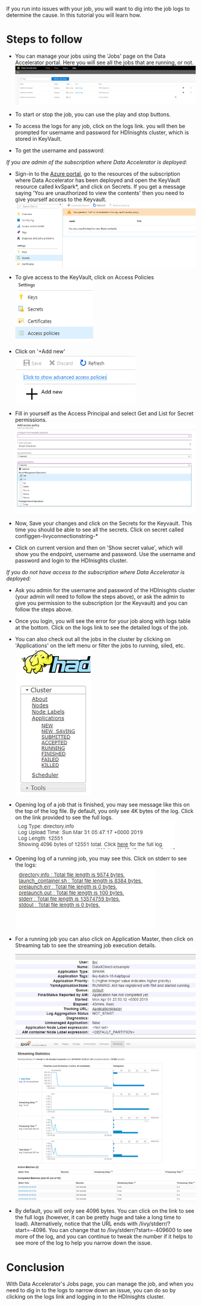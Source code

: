 If you run into issues with your job, you will want to dig into the job logs to determine the cause. In this tutorial you will learn how.

# Steps to follow

- You can manage your jobs using the 'Jobs' page on the Data Accelerator portal. Here you will see all the jobs that are running, or not.<br />
 ![Jobs](./tutorials/images/jobs.PNG)

- To start or stop the job, you can use the play and stop buttons.

- To access the logs for any job, click on the logs link. you will then be prompted for username and password for HDInisghts cluster, which is stored in KeyVault.

- To get the username and password:

_If you are admin of the subscription where Data Accelerator is deployed:_
- Sign-in to the [Azure portal](https://portal.azure.com), go to the resources of the subscription where Data Accelerator has been deployed and open the KeyVault resource called kvSpark*, and click on Secrets. If you get a message saying 'You are unauthorized to view the contents' then you need to give yourself access to the Keyvault.  <br />
 ![Jobs](./tutorials/images/secrets.PNG)

- To give access to the KeyVault, click on Access Policies<br />
 ![Jobs](./tutorials/images/accesspolicies.PNG)

- Click on '+Add new'<br />
 ![Jobs](./tutorials/images/addnew.PNG)

- Fill in yourself as the Access Principal and select Get and List for Secret permissions. <br />
 ![Jobs](./tutorials/images/adduser.PNG)

- Now, Save your changes and click on the Secrets for the Keyvault. This time you should be able to see all the secrets. Click on secret called configgen-livyconnectionstring-*

- Click on current version and then on 'Show secret value', which will show you the endpoint, username and password. Use the username and password and login to the HDInisghts cluster.

_If you do not have access to the subscription where Data Accelerator is deployed:_

- Ask you admin for the username and password of the HDInisghts cluster (your admin will need to follow the steps above), or ask the admin to give you permission to the subscription (or the Keyvault) and you can follow the steps above.


- Once you login, you will see the error for your job along with logs table at the bottom. Click on the logs link to see the detailed logs of the job. 

- You can also check out all the jobs in the cluster by clicking on 'Applications' on the left menu or filter the jobs to running, siled, etc. <br />
 ![Jobs](./tutorials/images/hdimenu.PNG)

- Opening log of a job that is finished, you may see message like this on the top of the log file. By default, you only see 4K bytes of the log. Click on the link provided to see the full logs. <br />
 ![Jobs](./tutorials/images/log1.PNG)

- Opening log of a running job, you may see this. Click on stderr to see the logs: <br />
 ![Jobs](./tutorials/images/log2.PNG)

- For a running job you can also click on Application Master, then click on Streaming tab to see the streaming job execution details.<br/>
 ![Jobs](./tutorials/images/appmaster.PNG)<br/>
 ![Jobs](./tutorials/images/streaming.PNG)<br/>

- By default, you will only see 4096 bytes. You can click on the link to see the full logs (however, it can be pretty huge and take a long time to load). Alternatively, notice that the URL ends with /livy/stderr/?start=-4096. You can change that to /livy/stderr/?start=-409600 to see more of the log, and you can continue to tweak the number if it helps to see more of the log to help you narrow down the issue. 

# Conclusion
With Data Accelerator's Jobs page, you can manage the job, and when you need to dig in to the logs to narrow down an issue, you can do so by clicking on the logs link and logging in to the HDInisghts cluster. 




